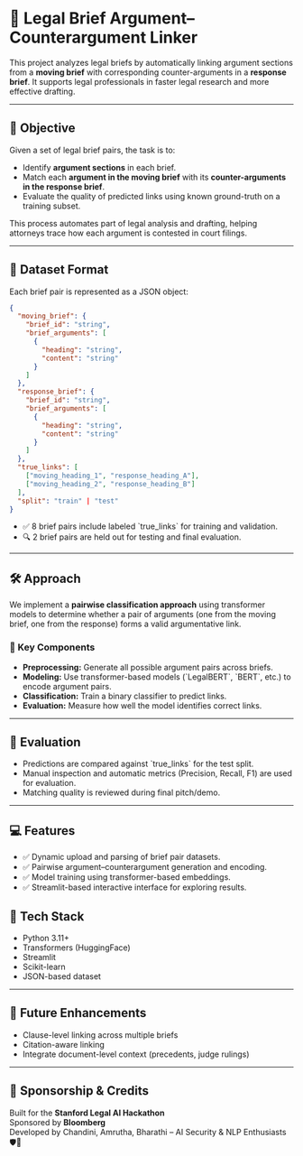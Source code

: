 # 🧠 Legal Brief Argument–Counterargument Linker

This project analyzes legal briefs by automatically linking argument sections from a **moving brief** with corresponding counter-arguments in a **response brief**. It supports legal professionals in faster legal research and more effective drafting.

---

## 📌 Objective

Given a set of legal brief pairs, the task is to:

- Identify **argument sections** in each brief.
- Match each **argument in the moving brief** with its **counter-arguments in the response brief**.
- Evaluate the quality of predicted links using known ground-truth on a training subset.

This process automates part of legal analysis and drafting, helping attorneys trace how each argument is contested in court filings.

---

## 📂 Dataset Format

Each brief pair is represented as a JSON object:

```json
{
  "moving_brief": {
    "brief_id": "string",
    "brief_arguments": [
      {
        "heading": "string",
        "content": "string"
      }
    ]
  },
  "response_brief": {
    "brief_id": "string",
    "brief_arguments": [
      {
        "heading": "string",
        "content": "string"
      }
    ]
  },
  "true_links": [
    ["moving_heading_1", "response_heading_A"],
    ["moving_heading_2", "response_heading_B"]
  ],
  "split": "train" | "test"
}
```

- ✅ 8 brief pairs include labeled \`true_links\` for training and validation.
- 🔍 2 brief pairs are held out for testing and final evaluation.

---

## 🛠️ Approach

We implement a **pairwise classification approach** using transformer models to determine whether a pair of arguments (one from the moving brief, one from the response) forms a valid argumentative link.

### 🔑 Key Components

- **Preprocessing:** Generate all possible argument pairs across briefs.
- **Modeling:** Use transformer-based models (\`LegalBERT\`, \`BERT\`, etc.) to encode argument pairs.
- **Classification:** Train a binary classifier to predict links.
- **Evaluation:** Measure how well the model identifies correct links.

---

## 🧪 Evaluation

- Predictions are compared against \`true_links\` for the test split.
- Manual inspection and automatic metrics (Precision, Recall, F1) are used for evaluation.
- Matching quality is reviewed during final pitch/demo.

---

## 💻 Features

- ✅ Dynamic upload and parsing of brief pair datasets.
- ✅ Pairwise argument–counterargument generation and encoding.
- ✅ Model training using transformer-based embeddings.
- ✅ Streamlit-based interactive interface for exploring results.


## 🧱 Tech Stack

- Python 3.11+
- Transformers (HuggingFace)
- Streamlit
- Scikit-learn
- JSON-based dataset

---

## 🏁 Future Enhancements

- Clause-level linking across multiple briefs  
- Citation-aware linking  
- Integrate document-level context (precedents, judge rulings)

---

## 🤝 Sponsorship & Credits

Built for the **Stanford Legal AI Hackathon**  
Sponsored by **Bloomberg**  
Developed by Chandini, Amrutha, Bharathi – AI Security & NLP Enthusiasts 🛡️🧠

